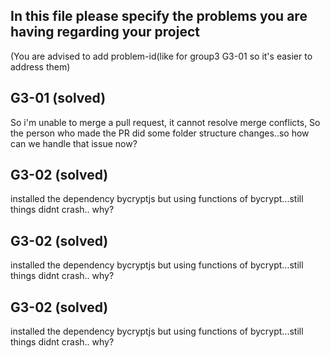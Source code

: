 ## In this file please specify the problems you are having regarding your project

(You are advised to add problem-id(like for group3 G3-01 so it's easier to address them)

## G3-01 (solved)

So i'm unable to merge a pull request, it cannot resolve merge conflicts,
So the person who made the PR did some folder structure changes..so how can we handle that issue now?

## G3-02 (solved)

installed the dependency bycryptjs but using functions of bycrypt...still things didnt crash.. why?

## G3-02 (solved)

installed the dependency bycryptjs but using functions of bycrypt...still things didnt crash.. why?

## G3-02 (solved)

installed the dependency bycryptjs but using functions of bycrypt...still things didnt crash.. why?
